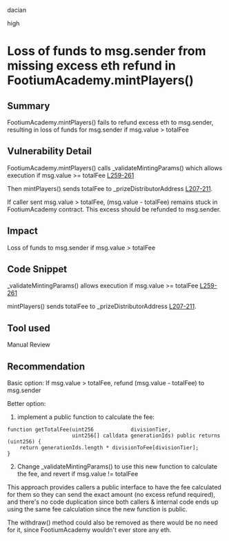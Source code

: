 dacian

high

# Loss of funds to msg.sender from missing excess eth refund in FootiumAcademy.mintPlayers()

## Summary
FootiumAcademy.mintPlayers() fails to refund excess eth to msg.sender, resulting in loss of funds for msg.sender if msg.value > totalFee

## Vulnerability Detail
FootiumAcademy.mintPlayers() calls _validateMintingParams() which allows execution if msg.value >= totalFee [L259-261](https://github.com/sherlock-audit/2023-04-footium/blob/main/footium-eth-shareable/contracts/FootiumAcademy.sol#L259-L261)

Then mintPlayers() sends totalFee to _prizeDistributorAddress [L207-211](https://github.com/sherlock-audit/2023-04-footium/blob/main/footium-eth-shareable/contracts/FootiumAcademy.sol#L207-L211).

If caller sent msg.value > totalFee, (msg.value - totalFee) remains stuck in FootiumAcademy contract. This excess should be refunded to msg.sender.

## Impact
Loss of funds to msg.sender if msg.value > totalFee

## Code Snippet
_validateMintingParams() allows execution if msg.value >= totalFee [L259-261](https://github.com/sherlock-audit/2023-04-footium/blob/main/footium-eth-shareable/contracts/FootiumAcademy.sol#L259-L261)

mintPlayers() sends totalFee to _prizeDistributorAddress [L207-211](https://github.com/sherlock-audit/2023-04-footium/blob/main/footium-eth-shareable/contracts/FootiumAcademy.sol#L207-L211).

## Tool used
Manual Review

## Recommendation
Basic option: If msg.value > totalFee, refund (msg.value - totalFee) to msg.sender

Better option: 
1) implement a public function to calculate the fee:

```solidity
function getTotalFee(uint256            divisionTier, 
                     uint256[] calldata generationIds) public returns (uint256) {
    return generationIds.length * divisionToFee[divisionTier];
}
```

2) Change _validateMintingParams() to use this new function to calculate the fee, and revert if msg.value != totalFee

This approach provides callers a public interface to have the fee calculated for them so they can send the exact amount (no excess refund required), and there's no code duplication since both callers & internal code ends up using the same fee calculation since the new function is public.

The withdraw() method could also be removed as there would be no need for it, since FootiumAcademy wouldn't ever store any eth.